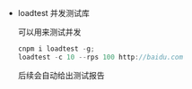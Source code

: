 - loadtest 并发测试库

  可以用来测试并发

  ```javascript
  cnpm i loadtest -g;
  loadtest -c 10 --rps 100 http://baidu.com
  ```

  后续会自动给出测试报告